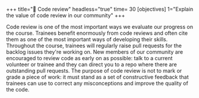 +++
title="📝 Code review"
headless="true"
time= 30
[objectives]
    1="Explain the value of code review in our community"
+++

Code review is one of the most important ways we evaluate our progress on the course. Trainees benefit enormously from code reviews and often cite them as one of the most important ways of developing their skills. Throughout the course, trainees will regularly raise pull requests for the backlog issues they're working on. New members of our community are encouraged to review code as early on as possible: talk to a current volunteer or trainee and they can direct you to a repo where there are outstanding pull requests. The purpose of code review is not to mark or grade a piece of work: it must stand as a set of constructive feedback that trainees can use to correct any misconceptions and improve the quality of the code.
